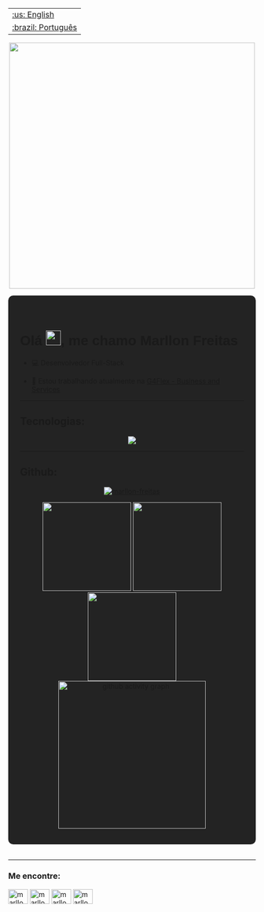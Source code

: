 <table align="right">
 <tr><td><a href="https://github.com/Marllon-Freitas/Marllon-Freitas/blob/master/README-en-US.md">:us: English</a></td></tr>
 <tr><td><a href="https://github.com/Marllon-Freitas/Marllon-Freitas/blob/master/README.md">:brazil: Português</a></td></tr>
</table>

<p align="center"><img src="https://github.com/Marllon-Freitas/Marllon-Freitas/assets/71530690/bfc879f6-13d2-441c-a3e4-1ef143b463f8" width="500"/></p>

<div style="background-color: #232323; padding: 2rem 1.5rem; border-radius: 10px">
  <h1 style="font-family: Nunito, sans-serif">Olá <img src="https://raw.githubusercontent.com/kaueMarques/kaueMarques/master/hi.gif" width="30px">, me chamo Marllon Freitas</h1>

  - 💻 Desenvolvedor Full-Stack

  - 🔭 Estou trabalhando atualmente na [G4Flex - Business and Services](http://www.g4flex.com.br/)

  <hr>

  ## Tecnologias:

  <div align="center">
  <a href="https://skillicons.dev">
    <img src="https://skillicons.dev/icons?i=react,js,ts,styledcomponents,git,html,css,figma,nodejs,postgres,mysql,gitlab,mongodb,unity" />
  </a>
  </div>
  
 <hr>
 
 ## Github:
 
  <div align="center">
     <p align="center" width="100%">
    <a href="https://github.com/ryo-ma/github-profile-trophy">
       <img src="https://github-profile-trophy.vercel.app/?username=marllon-freitas&theme=monokai&rank=SECRET,SSS,SS,S,AAA,AA,A,BBB,BB,B,CCC&margin-w=15&no-bg=true&no-frame=true&column=4&lang=pt-br" alt="marllon-freitas" />
    </a> 
  </p>
     <a href="https://github.com/marllon-freitas">
      <img height="180em" src="https://github-readme-stats.vercel.app/api/?username=marllon-freitas&style=for-the-badge&title_color=F28157&text_color=F2F2F2&bg_color=150E1F&border_color=2B1D40&show_icons=true&icon_color=F2F2F2&rank_icon=github"/>
     </a>
      <a href="https://github.com/marllon-freitas">
       <img height="180em" src="https://github-readme-stats.vercel.app/api/top-langs/?username=marllon-freitas&layout=compact&langs_count=8&style=for-the-badge&title_color=F28157&text_color=F2F2F2&bg_color=150E1F&border_color=2B1D40&show_icons=true&icon_color=F2F2F2"/>
      </a>
    </div>
    <div align="center">
        <a href="https://github.com/marllon-freitas">
          <img height="180em alt="Streak Graphics" src="https://github-readme-streak-stats.herokuapp.com/?user=marllon-freitas&theme=monokai">
        </a>
    </div>  
     <div align="center">
         <img height="300em" alt="github activity graph" src="https://github-readme-activity-graph.vercel.app/graph?username=marllon-freitas&bg_color=150E1F&color=F2F2F2&title_color=F28157&line=F28157&point=F2D16D&radius=14">
    </div>
   </div>
  <br />
                                                                                                                                             
 <hr>
                                                                                                                                             
  ### Me encontre:
   <p align="left">
   <a href="https://codepen.io/marllon-freitas" target="blank"><img align="center" src="https://raw.githubusercontent.com/rahuldkjain/github-profile-readme-generator/master/src/images/icons/Social/codepen.svg" alt="marllon-freitas" height="30" width="40" /></a>
   <a href = "mailto:marllonfreitas64@gmail.com" target="blank"><img align="center" src="https://upload.wikimedia.org/wikipedia/commons/thumb/7/7e/Gmail_icon_%282020%29.svg/2560px-Gmail_icon_%282020%29.svg.png" alt="marllon_com_2_l" height="30" width="40" /></a>
   <a href="https://linkedin.com/in/marllon-freitas" target="blank"><img align="center" src="https://raw.githubusercontent.com/rahuldkjain/github-profile-readme-generator/master/src/images/icons/Social/linked-in-alt.svg" alt="marllon-freitas" height="30" width="40" /></a>
   <a href="https://instagram.com/marllon_com_2_l" target="blank"><img align="center" src="https://raw.githubusercontent.com/rahuldkjain/github-profile-readme-generator/master/src/images/icons/Social/instagram.svg" alt="marllon_com_dois_l" height="30" width="40" /></a>
   </p>
</div>
